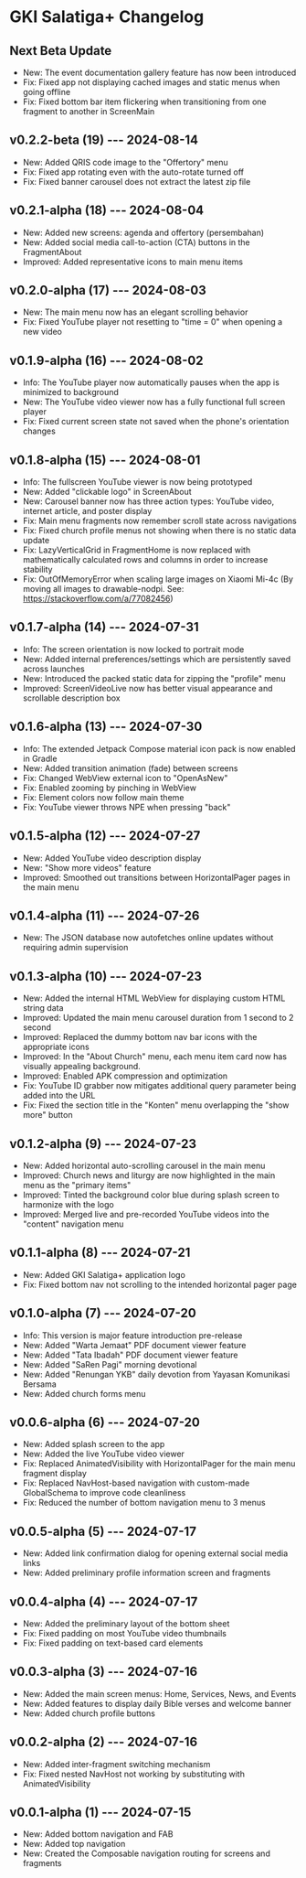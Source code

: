 # GKI Salatiga+ Changelog

## Next Beta Update

- New: The event documentation gallery feature has now been introduced
- Fix: Fixed app not displaying cached images and static menus when going offline
- Fix: Fixed bottom bar item flickering when transitioning from one fragment to another in ScreenMain

## v0.2.2-beta (19) --- 2024-08-14

- New: Added QRIS code image to the "Offertory" menu
- Fix: Fixed app rotating even with the auto-rotate turned off
- Fix: Fixed banner carousel does not extract the latest zip file

## v0.2.1-alpha (18) --- 2024-08-04

- New: Added new screens: agenda and offertory (persembahan)
- New: Added social media call-to-action (CTA) buttons in the FragmentAbout
- Improved: Added representative icons to main menu items

## v0.2.0-alpha (17) --- 2024-08-03

- New: The main menu now has an elegant scrolling behavior
- Fix: Fixed YouTube player not resetting to "time = 0" when opening a new video

## v0.1.9-alpha (16) --- 2024-08-02

- Info: The YouTube player now automatically pauses when the app is minimized to background
- New: The YouTube video viewer now has a fully functional full screen player
- Fix: Fixed current screen state not saved when the phone's orientation changes

## v0.1.8-alpha (15) --- 2024-08-01

- Info: The fullscreen YouTube viewer is now being prototyped
- New: Added "clickable logo" in ScreenAbout
- New: Carousel banner now has three action types: YouTube video, internet article, and poster display
- Fix: Main menu fragments now remember scroll state across navigations
- Fix: Fixed church profile menus not showing when there is no static data update
- Fix: LazyVerticalGrid in FragmentHome is now replaced with mathematically calculated rows and columns in order to increase stability
- Fix: OutOfMemoryError when scaling large images on Xiaomi Mi-4c (By moving all images to drawable-nodpi. See: https://stackoverflow.com/a/77082456)

## v0.1.7-alpha (14) --- 2024-07-31

- Info: The screen orientation is now locked to portrait mode
- New: Added internal preferences/settings which are persistently saved across launches
- New: Introduced the packed static data for zipping the "profile" menu
- Improved: ScreenVideoLive now has better visual appearance and scrollable description box

## v0.1.6-alpha (13) --- 2024-07-30

- Info: The extended Jetpack Compose material icon pack is now enabled in Gradle
- New: Added transition animation (fade) between screens
- Fix: Changed WebView external icon to "OpenAsNew"
- Fix: Enabled zooming by pinching in WebView
- Fix: Element colors now follow main theme
- Fix: YouTube viewer throws NPE when pressing "back"

## v0.1.5-alpha (12) --- 2024-07-27

- New: Added YouTube video description display
- New: "Show more videos" feature
- Improved: Smoothed out transitions between HorizontalPager pages in the main menu

## v0.1.4-alpha (11) --- 2024-07-26

- New: The JSON database now autofetches online updates without requiring admin supervision

## v0.1.3-alpha (10) --- 2024-07-23

- New: Added the internal HTML WebView for displaying custom HTML string data
- Improved: Updated the main menu carousel duration from 1 second to 2 second
- Improved: Replaced the dummy bottom nav bar icons with the appropriate icons
- Improved: In the "About Church" menu, each menu item card now has visually appealing background.
- Improved: Enabled APK compression and optimization
- Fix: YouTube ID grabber now mitigates additional query parameter being added into the URL
- Fix: Fixed the section title in the "Konten" menu overlapping the "show more" button

## v0.1.2-alpha (9) --- 2024-07-23

- New: Added horizontal auto-scrolling carousel in the main menu
- Improved: Church news and liturgy are now highlighted in the main menu as the "primary items"
- Improved: Tinted the background color blue during splash screen to harmonize with the logo
- Improved: Merged live and pre-recorded YouTube videos into the "content" navigation menu

## v0.1.1-alpha (8) --- 2024-07-21

- New: Added GKI Salatiga+ application logo
- Fix: Fixed bottom nav not scrolling to the intended horizontal pager page

## v0.1.0-alpha (7) --- 2024-07-20

- Info: This version is major feature introduction pre-release
- New: Added "Warta Jemaat" PDF document viewer feature
- New: Added "Tata Ibadah" PDF document viewer feature
- New: Added "SaRen Pagi" morning devotional
- New: Added "Renungan YKB" daily devotion from Yayasan Komunikasi Bersama
- New: Added church forms menu

## v0.0.6-alpha (6) --- 2024-07-20

- New: Added splash screen to the app
- New: Added the live YouTube video viewer
- Fix: Replaced AnimatedVisibility with HorizontalPager for the main menu fragment display
- Fix: Replaced NavHost-based navigation with custom-made GlobalSchema to improve code cleanliness
- Fix: Reduced the number of bottom navigation menu to 3 menus

## v0.0.5-alpha (5) --- 2024-07-17

- New: Added link confirmation dialog for opening external social media links
- New: Added preliminary profile information screen and fragments

## v0.0.4-alpha (4) --- 2024-07-17

- New: Added the preliminary layout of the bottom sheet
- Fix: Fixed padding on most YouTube video thumbnails
- Fix: Fixed padding on text-based card elements

## v0.0.3-alpha (3) --- 2024-07-16

- New: Added the main screen menus: Home, Services, News, and Events
- New: Added features to display daily Bible verses and welcome banner
- New: Added church profile buttons

## v0.0.2-alpha (2) --- 2024-07-16

- New: Added inter-fragment switching mechanism
- Fix: Fixed nested NavHost not working by substituting with AnimatedVisibility

## v0.0.1-alpha (1) --- 2024-07-15

- New: Added bottom navigation and FAB
- New: Added top navigation
- New: Created the Composable navigation routing for screens and fragments
